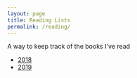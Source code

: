 ```yaml
---
layout: page
title: Reading Lists
permalink: /reading/
---
```


<div id="main">
  <p>A way to keep track of the books I've read</p>
  <ul>
    <li><a href="2018.html">2018</a></li>
    <li><a href="2019.html">2019</a></li>
  </ul>
</div> 
